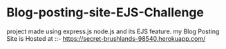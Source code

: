 # Blog-posting-site-EJS-Challenge
project made using express.js node.js and its EJS feature.
my Blog Posting  Site is Hosted at ::-
https://secret-brushlands-98540.herokuapp.com/

